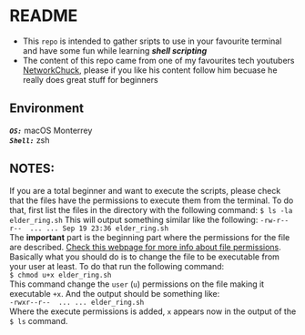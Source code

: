 # README  
- This `repo` is intended to gather sripts to use in your favourite terminal and have some fun while learning ***shell scripting***  
- The content of this repo came from one of my favourites tech youtubers [NetworkChuck](https://www.youtube.com/c/NetworkChuck), please if you like his content follow him becuase he really does great stuff for beginners  
  
## Environment  
***`OS:`*** macOS Monterrey  
***`Shell:`*** zsh  
## NOTES:  
If you are a total beginner and  want to execute the scripts, please check that the files have the permissions to execute them from the terminal. To do that, first list the files in the directory with the following command:
`$ ls -la elder_ring.sh` 
This will output something similar like the following:
`-rw-r--r--  ... ... Sep 19 23:36 elder_ring.sh`  
The **important** part is the beginning part where the permissions for the file are described. [Check this webpage for more info about file permissions](https://kb.iu.edu/d/abdb). Basically what you should do is to change the file to be executable from your user at least. To do that run the following command:  
`$ chmod u+x elder_ring.sh`  
This command change the `user` (`u`) permissions on the file making it executable `+x`. And the output should be something like:  
`-rwxr--r--  ... ... elder_ring.sh`  
Where the execute permissions is added, `x` appears now in the output of the `$ ls` command.  